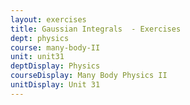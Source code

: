 ```yaml
---
layout: exercises
title: Gaussian Integrals  - Exercises
dept: physics
course: many-body-II
unit: unit31
deptDisplay: Physics
courseDisplay: Many Body Physics II
unitDisplay: Unit 31
---
```

